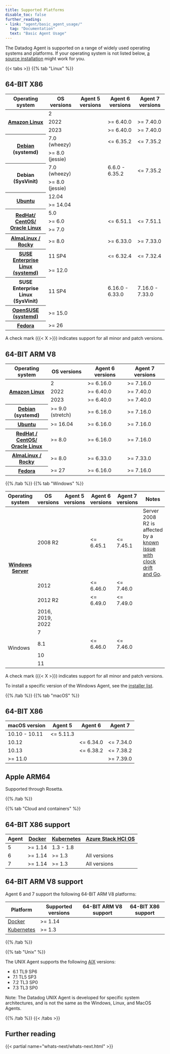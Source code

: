 ```yaml
---
title: Supported Platforms
disable_toc: false
further_reading:
- link: "agent/basic_agent_usage/"
  tag: "Documentation"
  text: "Basic Agent Usage"
---
```


The Datadog Agent is supported on a range of widely used operating systems and platforms. If your operating system is not listed below, [a source installation][1] might work for you.

{{< tabs >}}
{{% tab "Linux" %}}

## 64-BIT X86

<table>
  <thead>
    <th>Operating system</th>
    <th>OS versions</th>
    <th>Agent 5 versions</th>
    <th>Agent 6 versions</th>
    <th>Agent 7 versions</th>
  </thead>
  <tr>
    <th rowspan='3'><a href='/agent/basic_agent_usage/amazonlinux/'>Amazon Linux</a></th>
    <td>2</td>
    <td><i class='icon-check-bold'></td>
    <td><i class='icon-check-bold'></td>
    <td><i class='icon-check-bold'></td>
  </tr>
  <tr>
    <td>2022</td>
    <td></td>
    <td>>= 6.40.0</td>
    <td>>= 7.40.0</td>
  </tr>
  <tr>
    <td>2023</td>
    <td></td>
    <td>>= 6.40.0</td>
    <td>>= 7.40.0</td>
  </tr>
  <tr>
    <th rowspan='2'><a href='/agent/basic_agent_usage/deb/'>Debian</a> (systemd)</th>
    <td>7.0 (wheezy)</td>
    <td><i class='icon-check-bold'></td>
    <td><= 6.35.2</td>
    <td><= 7.35.2</td>
  </tr>
  <tr>
    <td>>= 8.0 (jessie)</td>
    <td><i class='icon-check-bold'></td>
    <td><i class='icon-check-bold'></td>
    <td><i class='icon-check-bold'></td>
  </tr>
  <tr>
    <th rowspan='2'>Debian (SysVinit)</th>
    <td>7.0 (wheezy)</td>
    <td></td>
    <td>6.6.0 - 6.35.2</td>
    <td><= 7.35.2</td>
  </tr>
  <tr>
    <td>>= 8.0 (jessie)</td>
    <td></td>
    <td><i class='icon-check-bold'></td>
    <td><i class='icon-check-bold'></td>
  </tr>
  <tr>
    <th rowspan='2'><a href='/agent/basic_agent_usage/ubuntu/'>Ubuntu</a></th>
    <td>12.04</td>
    <td><i class='icon-check-bold'></td>
    <td></td>
    <td></td>
  </tr>
  <tr>
    <td>>= 14.04</td>
    <td><i class='icon-check-bold'></td>
    <td><i class='icon-check-bold'></td>
    <td><i class='icon-check-bold'></td>
  </tr>
  <tr>
    <th rowspan='3'><a href='/agent/basic_agent_usage/redhat/'>RedHat/<br>CentOS/</a><br>
    <a href="/agent/basic_agent_usage/oracle">Oracle Linux</a><br></th>
    <td>5.0</td>
    <td><i class='icon-check-bold'></td>
    <td></td>
    <td></td>
  </tr>
  <tr>
    <td>>= 6.0</td>
    <td><i class='icon-check-bold'></td>
    <td><= 6.51.1</td>
    <td><= 7.51.1</td>
  </tr>
  <tr>
    <td>>= 7.0</td>
    <td></td>
    <td><i class='icon-check-bold'></td>
    <td><i class='icon-check-bold'></td>
  </tr>
  <tr>
    <th><a href='/agent/basic_agent_usage/redhat/'>AlmaLinux /<br>Rocky</a></th>
    <td>>= 8.0</td>
    <td></td>
    <td>>= 6.33.0</td>
    <td>>= 7.33.0</td>
  </tr>
  <tr>
    <th rowspan='2'><a href='/agent/basic_agent_usage/suse/'>SUSE Enterprise Linux (systemd)</a></th>
    <td>11 SP4</td>
    <td><i class='icon-check-bold'></td>
    <td><= 6.32.4</td>
    <td><= 7.32.4</td>
  </tr>
  <tr>
    <td>>= 12.0</td>
    <td><i class='icon-check-bold'></td>
    <td><i class='icon-check-bold'></td>
    <td><i class='icon-check-bold'></td>
  </tr>
  <tr>
    <th>SUSE Enterprise Linux (SysVinit)</th>
    <td>11 SP4</td>
    <td></td>
    <td>6.16.0 - 6.33.0</td>
    <td>7.16.0 - 7.33.0</td>
  </tr>
  <tr>
    <th><a href='/agent/basic_agent_usage/suse/'>OpenSUSE (systemd)</a></th>
    <td>>= 15.0</td>
    <td><i class='icon-check-bold'></td>
    <td><i class='icon-check-bold'></td>
    <td><i class='icon-check-bold'></td>
  </tr>
  <tr>
    <th><a href='/agent/basic_agent_usage/fedora/'>Fedora</a></th>
    <td>>= 26</td>
    <td><i class='icon-check-bold'></td>
    <td><i class='icon-check-bold'></td>
    <td><i class='icon-check-bold'></td>
  </tr>
</table>

A check mark ({{< X >}}) indicates support for all minor and patch versions.

## 64-BIT ARM V8

<table>
  <thead>
    <th>Operating system</th>
    <th>OS versions</th>
    <th>Agent 6 versions</th>
    <th>Agent 7 versions</th>
  </thead>
  <tr>
    <th rowspan=3><a href='/agent/basic_agent_usage/amazonlinux/'>Amazon Linux</a></th>
    <td>2</td>
    <td>>= 6.16.0</td>
    <td>>= 7.16.0</td>
  </tr>
  <tr>
    <td>2022</td>
    <td>>= 6.40.0</td>
    <td>>= 7.40.0</td>
  </tr>
  <tr>
    <td>2023</td>
    <td>>= 6.40.0</td>
    <td>>= 7.40.0</td>
  </tr>
  <tr>
    <th><a href='/agent/basic_agent_usage/deb/'>Debian</a> (systemd)</th>
    <td>>= 9.0 (stretch)</td>
    <td>>= 6.16.0</td>
    <td>>= 7.16.0</td>
  </tr>
  <tr>
    <th><a href='/agent/basic_agent_usage/ubuntu/'>Ubuntu</a></th>
    <td>>= 16.04</td>
    <td>>= 6.16.0</td>
    <td>>= 7.16.0</td>
  </tr>
  <tr>
    <th><a href='/agent/basic_agent_usage/redhat/'>RedHat /<br>CentOS/</a><br>
    <a href='/agent/basic_agent_usage/oracle/'>Oracle Linux<br></a></th>
    <td>>= 8.0</td>
    <td>>= 6.16.0</td>
    <td>>= 7.16.0</td>
  </tr>
  <tr>
    <th><a href='/agent/basic_agent_usage/redhat/'>AlmaLinux /<br>Rocky</a></th>
    <td>>= 8.0</td>
    <td>>= 6.33.0</td>
    <td>>= 7.33.0</td>
  </tr>
  <tr>
    <th><a href='/agent/basic_agent_usage/fedora/'>Fedora</a></th>
    <td>>= 27</td>
    <td>>= 6.16.0</td>
    <td>>= 7.16.0</td>
  </tr>
</table>

[1]: /agent/basic_agent_usage/amazonlinux/
[2]: /agent/basic_agent_usage/deb/
[3]: /agent/basic_agent_usage/ubuntu/
[4]: /agent/basic_agent_usage/redhat/
[7]: /agent/basic_agent_usage/fedora/

{{% /tab %}}
{{% tab "Windows" %}}

<table>
  <thead>
    <th>Operating system</th>
    <th>OS versions</th>
    <th>Agent 5 versions</th>
    <th>Agent 6 versions</th>
    <th>Agent 7 versions</th>
    <th>Notes</th>
  </thead>
  <tr>
    <th rowspan=4><a href='/agent/basic_agent_usage/windows/'>Windows Server</a></th>
    <td>2008 R2</td>
    <td><i class='icon-check-bold'></td>
    <td><= 6.45.1</td>
    <td><= 7.45.1</td>
    <td>Server 2008 R2 is affected by a <a href="https://github.com/golang/go/issues/24489">known issue with clock drift and Go</a>.</td>
  </tr>
  <tr>
    <td>2012</td>
    <td></td>
    <td><= 6.46.0</td>
    <td><= 7.46.0</td>
    <td></td>
  </tr>
  <tr>
    <td>2012 R2</td>
    <td></td>
    <td><= 6.49.0</td>
    <td><= 7.49.0</td>
    <td></td>
  </tr>
  <tr>
    <td>2016, 2019, 2022</td>
    <td></td>
    <td><i class='icon-check-bold'></td>
    <td><i class='icon-check-bold'></td>
    <td></td>
  </tr>
  <tr>
    <td rowspan=4>Windows</td>
    <td>7</td>
    <td><i class='icon-check-bold'></td>
    <td></td>
    <td></td>
    <td></td>
  </tr>
  <tr>
    <td>8.1</td>
    <td></td>
    <td><= 6.46.0</td>
    <td><= 7.46.0</td>
    <td></td>
  </tr>
  <tr>
    <td>10</td>
    <td></td>
    <td><i class='icon-check-bold'></td>
    <td><i class='icon-check-bold'></td>
    <td></td>
  </tr>
  <tr>
    <td>11</td>
    <td></td>
    <td><i class='icon-check-bold'></td>
    <td><i class='icon-check-bold'></td>
    <td></td>
  </tr>
</table>

A check mark ({{< X >}}) indicates support for all minor and patch versions.

To install a specific version of the Windows Agent, see the [installer list][8].

[8]: https://ddagent-windows-stable.s3.amazonaws.com/installers_v2.json

{{% /tab %}}
{{% tab "macOS" %}}

## 64-BIT X86

| macOS version | Agent 5 | Agent 6 | Agent 7 |
|---------------|---------|---------|---------|
| 10.10 - 10.11 | <= 5.11.3 |||
| 10.12 || <= 6.34.0 | <= 7.34.0 |
| 10.13 || <= 6.38.2 | <= 7.38.2 |
| >= 11.0 ||           | >= 7.39.0 |

## Apple ARM64

Supported through Rosetta.

{{% /tab %}}

{{% tab "Cloud and containers" %}}

## 64-BIT X86 support

| Agent | [Docker][5] | [Kubernetes][6] | [Azure Stack HCI OS][7]  |
|-------|-------------|-----------------|--------------------------|
| 5 | >= 1.14 | 1.3 - 1.8 ||
| 6 | >= 1.14 | >= 1.3 | All versions |
| 7 | >= 1.14 | >= 1.3 | All versions |


## 64-BIT ARM V8 support

Agent 6 and 7 support the following 64-BIT ARM V8 platforms:

| Platform    | Supported versions | 64-BIT ARM V8 support | 64-BIT X86 support |
|-------------|--------------------|-----------------------|--------------------|
| [Docker][5] | >= 1.14     | <i class='icon-check-bold'> | <i class='icon-check-bold'> |
| [Kubernetes][6] | >= 1.3   | <i class='icon-check-bold'> | <i class='icon-check-bold'> |


[5]: /agent/docker/
[6]: /agent/basic_agent_usage/kubernetes/
[7]: /agent/basic_agent_usage/windows/

{{% /tab %}}

{{% tab "Unix" %}}

The UNIX Agent supports the following [AIX][1] versions:

- 6.1 TL9 SP6
- 7.1 TL5 SP3
- 7.2 TL3 SP0
- 7.3 TL3 SP0

Note: The Datadog UNIX Agent is developed for specific system architectures, and is not the same as the Windows, Linux, and MacOS Agents.

[1]: /agent/basic_agent_usage/aix/
{{% /tab %}}
{{< /tabs >}}

## Further reading

{{< partial name="whats-next/whats-next.html" >}}

[1]: /agent/basic_agent_usage/source/
